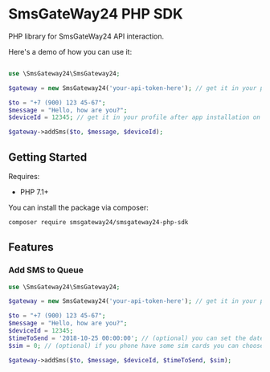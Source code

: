 # SmsGateWay24 PHP SDK

PHP library for SmsGateWay24 API interaction.

Here's a demo of how you can use it:
```php

use \SmsGateway24\SmsGateway24;

$gateway = new SmsGateway24('your-api-token-here'); // get it in your profile

$to = "+7 (900) 123 45-67";
$message = "Hello, how are you?";
$deviceId = 12345; // get it in your profile after app installation on your android

$gateway->addSms($to, $message, $deviceId);

```

## Getting Started

Requires:
* PHP 7.1+

You can install the package via composer:
```bash
composer require smsgateway24/smsgateway24-php-sdk
```

## Features

### Add SMS to Queue

```php
use \SmsGateway24\SmsGateway24;

$gateway = new SmsGateway24('your-api-token-here'); // get it in your profile

$to = "+7 (900) 123 45-67";
$message = "Hello, how are you?";
$deviceId = 12345;
$timeToSend = '2018-10-25 00:00:00'; // (optional) you can set the date when you want to send the message
$sim = 0; // (optional) if you phone have some sim cards you can choose which you want to use

$gateway->addSms($to, $message, $deviceId, $timeToSend, $sim);
```
